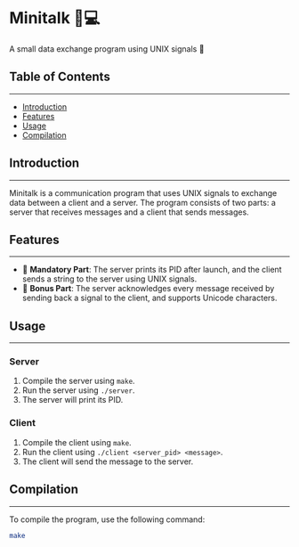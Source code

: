 # Minitalk 📱💻

A small data exchange program using UNIX signals 📡

## Table of Contents
-----------------

* [Introduction](#introduction)
* [Features](#features)
* [Usage](#usage)
* [Compilation](#compilation)

## Introduction
------------

Minitalk is a communication program that uses UNIX signals to exchange data between a client and a server. The program consists of two parts: a server that receives messages and a client that sends messages.

## Features
------------

* 📝 **Mandatory Part**: The server prints its PID after launch, and the client sends a string to the server using UNIX signals.
* 📝 **Bonus Part**: The server acknowledges every message received by sending back a signal to the client, and supports Unicode characters.

## Usage
-----

### Server

1. Compile the server using `make`.
2. Run the server using `./server`.
3. The server will print its PID.

### Client

1. Compile the client using `make`.
2. Run the client using `./client <server_pid> <message>`.
3. The client will send the message to the server.

## Compilation
------------

To compile the program, use the following command:
```bash
make

